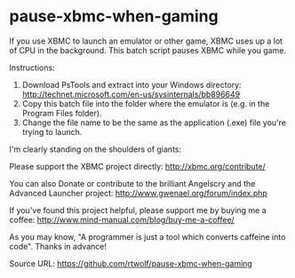 pause-xbmc-when-gaming
======================

If you use XBMC to launch an emulator or other game, XBMC uses up a lot of CPU in the background. This batch script pauses XBMC while you game.

Instructions:
1. Download PsTools and extract into your Windows directory: http://technet.microsoft.com/en-us/sysinternals/bb896649
2. Copy this batch file into the folder where the emulator is (e.g. in the Program Files folder).
3. Change the file name to be the same as the application (.exe) file you're trying to launch.

I'm clearly standing on the shoulders of giants:

Please support the XBMC project directly: http://xbmc.org/contribute/

You can also Donate or contribute to the brilliant Angelscry and the Advanced Launcher project: http://www.gwenael.org/forum/index.php

If you've found this project helpful, please support me by buying me a coffee: http://www.mind-manual.com/blog/buy-me-a-coffee/

As you may know, "A programmer is just a tool which converts caffeine into code". Thanks in advance!

Source URL: https://github.com/rtwolf/pause-xbmc-when-gaming